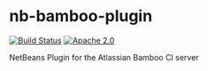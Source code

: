 nb-bamboo-plugin
===

[![Build Status](https://travis-ci.org/travis-ci/travis-build.png?branch=master)](https://travis-ci.org/mario-s/nb-bamboo-plugin/builds)
[![Apache 2.0](https://img.shields.io/github/license/nebula-plugins/nebula-project-plugin.svg)](http://www.apache.org/licenses/LICENSE-2.0)


NetBeans Plugin for the Atlassian Bamboo CI server

